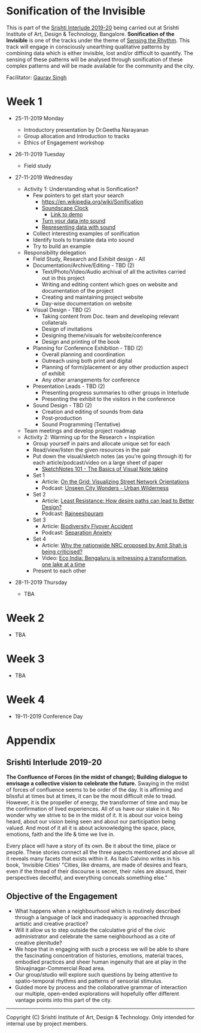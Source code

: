 # Sonification of the Invisible

This is part of the [Srishti Interlude 2019-20](#srishti-interlude-2019-20) being carried out at Srishti Institute of Art, Design & Technology, Bangalore. **Sonification of the Invisible** is one of the tracks under the theme of [Sensing the Rhythm](#objective-of-the-engagement). This track will engage in consciously unearthing qualitative patterns by combining data which is either invisible, lost and/or difficult to quantify. The sensing of these patterns will be analysed through sonification of these complex patterns and will be made available for the community and the city.

Facilitator: [Gaurav Singh](https://github.com/0xf17)

# Week 1
- 25-11-2019 Monday
  - Introductory presentation by Dr.Geetha Narayanan
  - Group allocation and Introduction to tracks
  - Ethics of Engagement workshop
- 26-11-2019 Tuesday
  - Field study
- 27-11-2019 Wednesday
  - Activity 1: Understanding what is Sonification?
    - Few pointers to get start your search
      - https://en.wikipedia.org/wiki/Sonification
      - [Soundscape Clock](https://smartech.gatech.edu/handle/1853/61510)
        - [Link to demo](https://soundcloud.com/user-657836730/speaking-soundscape)
      - [Turn your data into sound](https://www.revealnews.org/blog/turn-your-data-into-sound-using-our-new-miditime-library/)
      - [Representing data with sound](https://blogs.lib.msu.edu/node/231687/)
    - Collect interesting examples of sonification
    - Identify tools to translate data into sound
    - Try to build an example
  - Responsibility delegation
    - Field Study, Research and Exhibit design - All
    - Documentation/Archive/Editing - TBD (2)
      - Text/Photo/Video/Audio archival of all the activites carried out in this project
      - Writing and editing content which goes on website and documentation of the project
      - Creating and maintaining project website
      - Day-wise documentation on website
    - Visual Design - TBD (2)
      - Taking content from Doc. team and developing relevant collaterals
      - Design of invitations
      - Designing theme/visuals for website/conference
      - Design and printing of the book
    - Planning for Conference Exhibition - TBD (2)
      - Overall planning and coordination
      - Outreach using both print and digital
      - Planning of form/placement or any other production aspect of exhibit
      - Any other arrangements for conference
    - Presentation Leads - TBD (2)
      - Presenting progress summaries to other groups in Interlude
      - Presenting the exhibit to the visitors in the conference
    - Sound Design - TBD (2)
      - Creation and editing of sounds from data
      - Post-production
      - Sound Programming (Tentative)
  - Team meetings and develop project roadmap
  - Activity 2: Warming up for the Research + Inspiration
    - Group yourself in pairs and allocate unique set for each
    - Read/view/listen the given resources in the pair
    - Put down the visual/sketch notes (as you're going through it) for each article/podcast/video on a large sheet of paper
      - [SketchNotes 101 - The Basics of Visual Note taking](https://www.core77.com/posts/19678/sketchnotes-101-the-basics-of-visual-note-taking-19678)
    - Set 1
      - Article: [On the Grid: Visualizing Street Network Orientations](https://99percentinvisible.org/article/on-the-grid-visualizing-street-network-orientations-across-50-global-cities/)
      - Podcast: [Unseen City Wonders - Urban Wilderness](https://99percentinvisible.org/episode/unseen-city-wonders-urban-wilderness/)
    - Set 2
      - Article: [Least Resistance: How desire paths can lead to Better Design?](https://99percentinvisible.org/article/least-resistance-desire-paths-can-lead-better-design/)
      - Podcast: [Rajneeshpuram](https://99percentinvisible.org/episode/rajneeshpuram/)
    - Set 3
      - Article: [Biodiversity Flyover Accident](https://www.ndtv.com/hyderabad-news/biodiversity-flyover-accident-on-camera-speeding-car-skids-off-hyderabad-flyover-crashes-kills-1-2137493)
      - Podcast: [Separation Anxiety](https://99percentinvisible.org/episode/separation-anxiety/)
    - Set 4
      - Article: [Why the nationwide NRC proposed by Amit Shah is being criticised?](https://www.indiatoday.in/india-today-insight/story/why-the-nationwide-nrc-proposed-by-amit-shah-is-being-criticised-1621483-2019-11-22)
      - Video: [Eco India: Bengaluru is witnessing a transformation, one lake at a time](https://www.youtube.com/watch?v=nHqpKyt8w8A&feature=youtu.be)
    - Present to each other

- 28-11-2019 Thursday
  - TBA
  
# Week 2
- TBA

# Week 3
- TBA

# Week 4
- 19-11-2019 Conference Day

# Appendix

## Srishti Interlude 2019-20
**The Confluence of Forces (in the midst of change); Building dialogue to envisage a collective vision to celebrate the future.** Swaying in the midst of forces of confluence seems to be order of the day. It is affirming and blissful at times but at times, it can be the most difficult mile to tread. However, it is the propeller of energy, the transformer of time and may be the confirmation of lived experiences. All of us have our stake in it. No wonder why we strive to be in the midst of it. It is about our voice being heard, about our vision being seen and about our participation being valued. And most of it all it is about acknowledging the space, place, emotions, faith and the life & time we live in.

Every place will have a story of its own. Be it about the time, place or people. These stories connect all the three aspects mentioned and above all it reveals many facets that exists within it. As Italo Calvino writes in his book, 'Invisible Cities' "Cities, like dreams, are made of desires and fears, even if the thread of their discourse is secret, their rules are absurd, their perspectives deceitful, and everything conceals something else."

## Objective of the Engagement
- What happens when a neighbourhood which is routinely described through a language of lack and inadequacy is approached through artistic and creative practice? 
- Will it allow us to step outside the calculative grid of the civic administrator and celebrate the same neighbourhood as a cite of creative plenitude? 
- We hope that in engaging with such a process we will be able to share the fascinating concentration of histories, emotions, material traces, embodied practices and sheer human ingenuity that are at play in the Shivajinagar-Commercial Road area.
- Our group/studio will explore such questions by being attentive to spatio-temporal rhythms and patterns of sensorial stimulus. 
- Guided more by process and the collaborative grammar of interaction our multiple, open-ended explorations will hopefully offer different vantage points into this part of the city. 

<hr/>

Copyright (C) Srishti Institute of Art, Design & Technology. Only intended for internal use by project members.
